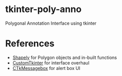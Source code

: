# tkinter-poly-anno
Polygonal Annotation Interface using tkinter

# References
- [Shapely](https://pypi.org/project/shapely/) for Polygon objects and in-built functions
- [CustomTkinter](https://github.com/TomSchimansky/CustomTkinter) for interface overhaul
- [CTkMessagebox](https://github.com/Akascape/CTkMessagebox) for alert box UI
